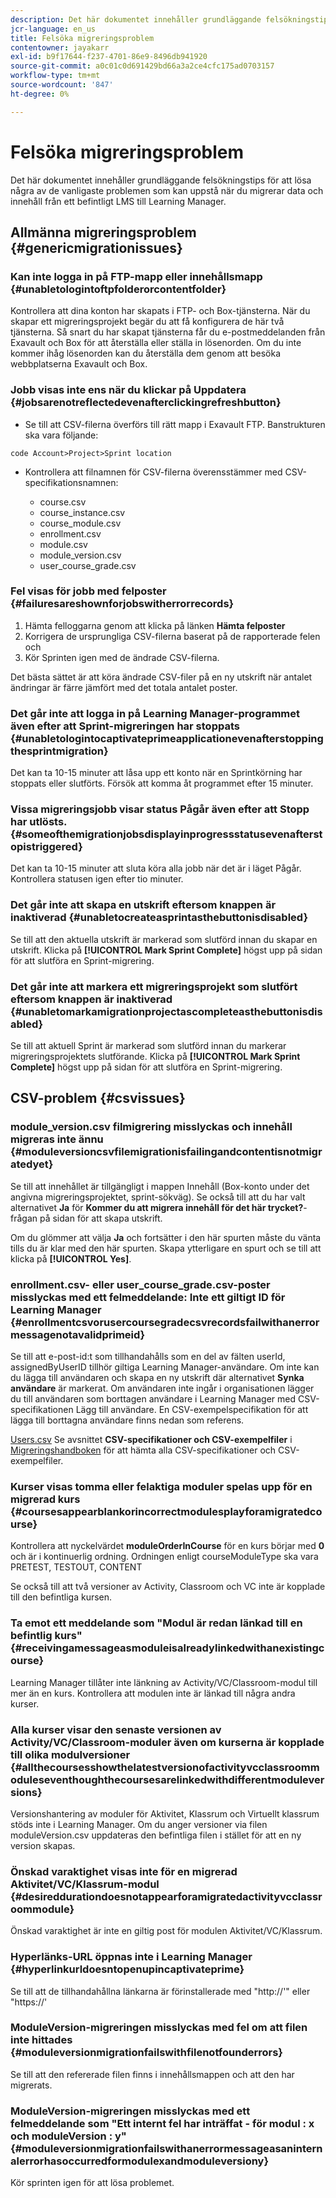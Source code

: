 ```yaml
---
description: Det här dokumentet innehåller grundläggande felsökningstips för att lösa några av de vanligaste problemen som kan uppstå när du migrerar data och innehåll från ett befintligt LMS till Learning Manager.
jcr-language: en_us
title: Felsöka migreringsproblem
contentowner: jayakarr
exl-id: b9f17644-f237-4701-86e9-8496db941920
source-git-commit: a0c01c0d691429bd66a3a2ce4cfc175ad0703157
workflow-type: tm+mt
source-wordcount: '847'
ht-degree: 0%

---
```


# Felsöka migreringsproblem

Det här dokumentet innehåller grundläggande felsökningstips för att lösa några av de vanligaste problemen som kan uppstå när du migrerar data och innehåll från ett befintligt LMS till Learning Manager.

## Allmänna migreringsproblem {#genericmigrationissues}

### Kan inte logga in på FTP-mapp eller innehållsmapp {#unabletologintoftpfolderorcontentfolder}

Kontrollera att dina konton har skapats i FTP- och Box-tjänsterna. När du skapar ett migreringsprojekt begär du att få konfigurera de här två tjänsterna. Så snart du har skapat tjänsterna får du e-postmeddelanden från Exavault och Box för att återställa eller ställa in lösenorden. Om du inte kommer ihåg lösenorden kan du återställa dem genom att besöka webbplatserna Exavault och Box.

### Jobb visas inte ens när du klickar på Uppdatera {#jobsarenotreflectedevenafterclickingrefreshbutton}

* Se till att CSV-filerna överförs till rätt mapp i Exavault FTP. Banstrukturen ska vara följande:

`code Account>Project>Sprint location`

* Kontrollera att filnamnen för CSV-filerna överensstämmer med CSV-specifikationsnamnen:

   * course.csv
   * course_instance.csv
   * course_module.csv
   * enrollment.csv
   * module.csv
   * module_version.csv
   * user_course_grade.csv

### Fel visas för jobb med felposter {#failuresareshownforjobswitherrorrecords}

1. Hämta felloggarna genom att klicka på länken **Hämta felposter**
1. Korrigera de ursprungliga CSV-filerna baserat på de rapporterade felen och
1. Kör Sprinten igen med de ändrade CSV-filerna.

Det bästa sättet är att köra ändrade CSV-filer på en ny utskrift när antalet ändringar är färre jämfört med det totala antalet poster.

### Det går inte att logga in på Learning Manager-programmet även efter att Sprint-migreringen har stoppats {#unabletologintocaptivateprimeapplicationevenafterstoppingthesprintmigration}

Det kan ta 10-15 minuter att låsa upp ett konto när en Sprintkörning har stoppats eller slutförts. Försök att komma åt programmet efter 15 minuter.

### Vissa migreringsjobb visar status Pågår även efter att Stopp har utlösts. {#someofthemigrationjobsdisplayinprogressstatusevenafterstopistriggered}

Det kan ta 10-15 minuter att sluta köra alla jobb när det är i läget Pågår. Kontrollera statusen igen efter tio minuter.

### Det går inte att skapa en utskrift eftersom knappen är inaktiverad {#unabletocreateasprintasthebuttonisdisabled}

Se till att den aktuella utskrift är markerad som slutförd innan du skapar en utskrift. Klicka på **[!UICONTROL Mark Sprint Complete]** högst upp på sidan för att slutföra en Sprint-migrering.

### Det går inte att markera ett migreringsprojekt som slutfört eftersom knappen är inaktiverad {#unabletomarkamigrationprojectascompleteasthebuttonisdisabled}

Se till att aktuell Sprint är markerad som slutförd innan du markerar migreringsprojektets slutförande. Klicka på **[!UICONTROL Mark Sprint Complete]** högst upp på sidan för att slutföra en Sprint-migrering.

## CSV-problem {#csvissues}

### module_version.csv filmigrering misslyckas och innehåll migreras inte ännu {#moduleversioncsvfilemigrationisfailingandcontentisnotmigratedyet}

Se till att innehållet är tillgängligt i mappen Innehåll (Box-konto under det angivna migreringsprojektet, sprint-sökväg). Se också till att du har valt alternativet **Ja** för **Kommer du att migrera innehåll för det här trycket?**-frågan på sidan för att skapa utskrift.

Om du glömmer att välja **Ja** och fortsätter i den här spurten måste du vänta tills du är klar med den här spurten. Skapa ytterligare en spurt och se till att klicka på **[!UICONTROL Yes]**.

### enrollment.csv- eller user_course_grade.csv-poster misslyckas med ett felmeddelande: Inte ett giltigt ID för Learning Manager {#enrollmentcsvorusercoursegradecsvrecordsfailwithanerrormessagenotavalidprimeid}

Se till att e-post-id:t som tillhandahålls som en del av fälten userId, assignedByUserID tillhör giltiga Learning Manager-användare. Om inte kan du lägga till användaren och skapa en ny utskrift där alternativet **Synka användare** är markerat. Om användaren inte ingår i organisationen lägger du till användaren som borttagen användare i Learning Manager med CSV-specifikationen Lägg till användare. En CSV-exempelspecifikation för att lägga till borttagna användare finns nedan som referens.

[Users.csv](assets/users.zip) Se avsnittet **CSV-specifikationer och CSV-exempelfiler** i [Migreringshandboken](../integration-admin/feature-summary/migration-manual.md) för att hämta alla CSV-specifikationer och CSV-exempelfiler.

### Kurser visas tomma eller felaktiga moduler spelas upp för en migrerad kurs {#coursesappearblankorincorrectmodulesplayforamigratedcourse}

Kontrollera att nyckelvärdet **moduleOrderInCourse** för en kurs börjar med **0** och är i kontinuerlig ordning. Ordningen enligt courseModuleType ska vara PRETEST, TESTOUT, CONTENT

Se också till att två versioner av Activity, Classroom och VC inte är kopplade till den befintliga kursen.

### Ta emot ett meddelande som &quot;Modul är redan länkad till en befintlig kurs&quot; {#receivingamessageasmoduleisalreadylinkedwithanexistingcourse}

Learning Manager tillåter inte länkning av Activity/VC/Classroom-modul till mer än en kurs. Kontrollera att modulen inte är länkad till några andra kurser.

### Alla kurser visar den senaste versionen av Activity/VC/Classroom-moduler även om kurserna är kopplade till olika modulversioner {#allthecoursesshowthelatestversionofactivityvcclassroommoduleseventhoughthecoursesarelinkedwithdifferentmoduleversions}

Versionshantering av moduler för Aktivitet, Klassrum och Virtuellt klassrum stöds inte i Learning Manager. Om du anger versioner via filen moduleVersion.csv uppdateras den befintliga filen i stället för att en ny version skapas.

### Önskad varaktighet visas inte för en migrerad Aktivitet/VC/Klassrum-modul {#desireddurationdoesnotappearforamigratedactivityvcclassroommodule}

Önskad varaktighet är inte en giltig post för modulen Aktivitet/VC/Klassrum.

### Hyperlänks-URL öppnas inte i Learning Manager {#hyperlinkurldoesntopenupincaptivateprime}

Se till att de tillhandahållna länkarna är förinstallerade med &quot;http://&#39;&quot; eller &quot;https://&#39;

### ModuleVersion-migreringen misslyckas med fel om att filen inte hittades {#moduleversionmigrationfailswithfilenotfounderrors}

Se till att den refererade filen finns i innehållsmappen och att den har migrerats.

### ModuleVersion-migreringen misslyckas med ett felmeddelande som &quot;Ett internt fel har inträffat - för modul : x och moduleVersion : y&quot; {#moduleversionmigrationfailswithanerrormessageasaninternalerrorhasoccurredformodulexandmoduleversiony}

Kör sprinten igen för att lösa problemet.

